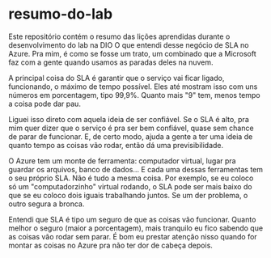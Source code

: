 # resumo-do-lab
Este repositório contém o resumo das lições aprendidas durante o desenvolvimento do lab na DIO
 O que entendi desse negócio de SLA no Azure. Pra mim, é como se fosse um trato, um combinado que a Microsoft faz com a gente quando usamos as paradas deles na nuvem.

A principal coisa do SLA é garantir que o serviço vai ficar ligado, funcionando, o máximo de tempo possível. Eles até mostram isso com uns números em porcentagem, tipo 99,9%. Quanto mais "9" tem, menos tempo a coisa pode dar pau.

Liguei isso direto com aquela ideia de ser confiável. Se o SLA é alto, pra mim quer dizer que o serviço é pra ser bem confiável, quase sem chance de parar de funcionar. E, de certo modo, ajuda a gente a ter uma ideia de quanto tempo as coisas vão rodar, então dá uma previsibilidade.

O Azure tem um monte de ferramenta: computador virtual, lugar pra guardar os arquivos, banco de dados... E cada uma dessas ferramentas tem o seu próprio SLA. Não é tudo a mesma coisa. Por exemplo, se eu coloco só um "computadorzinho" virtual rodando, o SLA pode ser mais baixo do que se eu coloco dois iguais trabalhando juntos. Se um der problema, o outro segura a bronca.

Entendi que SLA é tipo um seguro de que as coisas vão funcionar. Quanto melhor o seguro (maior a porcentagem), mais tranquilo eu fico sabendo que as coisas vão rodar sem parar. É bom eu prestar atenção nisso quando for montar as coisas no Azure pra não ter dor de cabeça depois.
